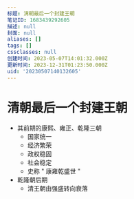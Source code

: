 ```yaml
---
标题: 清朝最后一个封建王朝
笔记ID: 1683439292605
描述: null
封面: null
aliases: []
tags: []
cssclasses: null
创建时间: 2023-05-07T14:01:32.000Z
更新时间: 2023-12-31T01:23:50.000Z
uid: '20230507140132605'
---
```


# 清朝最后一个封建王朝

- 其前期的康熙、雍正、乾隆三朝
  - 国家统一
  - 经济繁荣
  - 政权稳固
  - 社会稳定
  - 史称 " 康雍乾盛世 "
- 乾隆朝后期
  - 清王朝由强盛转向衰落
